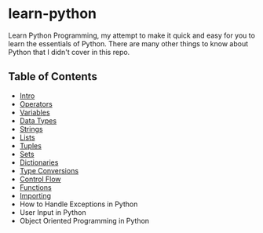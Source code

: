 # learn-python
Learn Python Programming, my attempt to make it quick and easy for you to learn the essentials of Python. There are many other things to know about Python that I didn't cover in this repo.

## Table of Contents
* [Intro](intro.ipynb "Learn Python Programming")
* [Operators](operators.ipynb "Operators in Python")
* [Variables](variables.ipynb "Variables in Python")
* [Data Types](data_types.ipynb "Data Types in Python")
* [Strings](strings.ipynb "Strings in Python")
* [Lists](lists.ipynb "Lists in Python")
* [Tuples](tuples.ipynb "Tuples in Python")
* [Sets](sets.ipynb "Sets in Python")
* [Dictionaries](dictionaries.ipynb "Dictionaries in Python")
* [Type Conversions](type_conversions.ipynb "Type Conversions in Python")
* [Control Flow](control_flow.ipynb "Control Flow in Python")
* [Functions](functions.ipynb "Functions in Python")
* [Importing](importing.ipynb "Importing in Python")
* How to Handle Exceptions in Python
* User Input in Python
* Object Oriented Programming in Python
